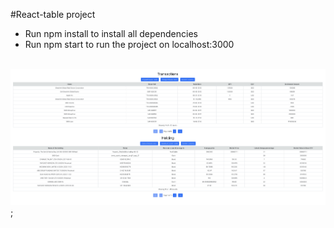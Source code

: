 #React-table project

- Run npm install to install all dependencies
- Run npm start to run the project on localhost:3000
  <br>
  <br>

![alt text](./img.png);
